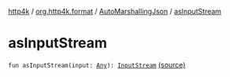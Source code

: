 [http4k](../../index.md) / [org.http4k.format](../index.md) / [AutoMarshallingJson](index.md) / [asInputStream](./as-input-stream.md)

# asInputStream

`fun asInputStream(input: `[`Any`](https://kotlinlang.org/api/latest/jvm/stdlib/kotlin/-any/index.html)`): `[`InputStream`](https://docs.oracle.com/javase/9/docs/api/java/io/InputStream.html) [(source)](https://github.com/http4k/http4k/blob/master/http4k-core/src/main/kotlin/org/http4k/format/AutoMarshallingJson.kt#L21)